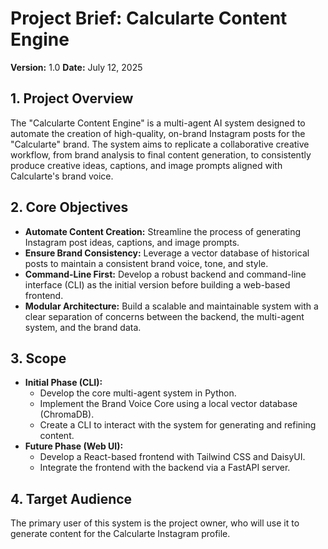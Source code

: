 # Project Brief: Calcularte Content Engine

**Version:** 1.0
**Date:** July 12, 2025

## 1. Project Overview

The "Calcularte Content Engine" is a multi-agent AI system designed to automate the creation of high-quality, on-brand Instagram posts for the "Calcularte" brand. The system aims to replicate a collaborative creative workflow, from brand analysis to final content generation, to consistently produce creative ideas, captions, and image prompts aligned with Calcularte's brand voice.

## 2. Core Objectives

*   **Automate Content Creation:** Streamline the process of generating Instagram post ideas, captions, and image prompts.
*   **Ensure Brand Consistency:** Leverage a vector database of historical posts to maintain a consistent brand voice, tone, and style.
*   **Command-Line First:** Develop a robust backend and command-line interface (CLI) as the initial version before building a web-based frontend.
*   **Modular Architecture:** Build a scalable and maintainable system with a clear separation of concerns between the backend, the multi-agent system, and the brand data.

## 3. Scope

*   **Initial Phase (CLI):**
    *   Develop the core multi-agent system in Python.
    *   Implement the Brand Voice Core using a local vector database (ChromaDB).
    *   Create a CLI to interact with the system for generating and refining content.
*   **Future Phase (Web UI):**
    *   Develop a React-based frontend with Tailwind CSS and DaisyUI.
    *   Integrate the frontend with the backend via a FastAPI server.

## 4. Target Audience

The primary user of this system is the project owner, who will use it to generate content for the Calcularte Instagram profile.
